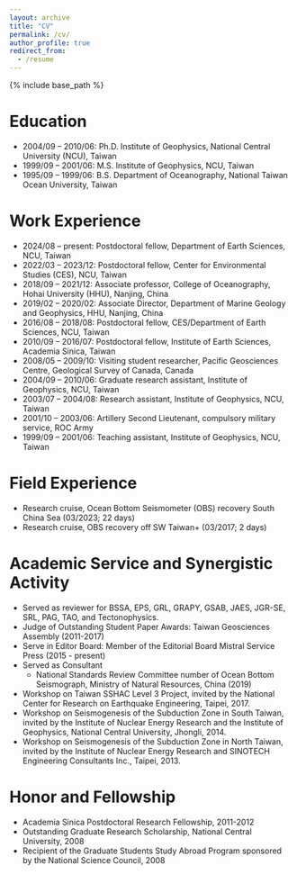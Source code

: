 ```yaml
---
layout: archive
title: "CV"
permalink: /cv/
author_profile: true
redirect_from:
  - /resume
---
```


{% include base_path %}

Education
======
* 2004/09 – 2010/06: Ph.D. Institute of Geophysics, National Central University (NCU), Taiwan
*	1999/09 – 2001/06: M.S. Institute of Geophysics, NCU, Taiwan
*	1995/09 – 1999/06: B.S. Department of Oceanography, National Taiwan Ocean University, Taiwan

Work Experience
======
*	2024/08 – present: Postdoctoral fellow, Department of Earth Sciences, NCU, Taiwan
*	2022/03 – 2023/12: Postdoctoral fellow, Center for Environmental Studies (CES), NCU, Taiwan
*	2018/09 – 2021/12: Associate professor, College of Oceanography, Hohai University (HHU), Nanjing, China
*	2019/02 – 2020/02: Associate Director, Department of Marine Geology and Geophysics, HHU, Nanjing, China
*	2016/08 – 2018/08: Postdoctoral fellow, CES/Department of Earth Sciences, NCU, Taiwan
*	2010/09 – 2016/07: Postdoctoral fellow, Institute of Earth Sciences, Academia Sinica, Taiwan
*	2008/05 – 2009/10: Visiting student researcher, Pacific Geosciences Centre, Geological Survey of Canada, Canada
*	2004/09 – 2010/06: Graduate research assistant, Institute of Geophysics, NCU, Taiwan
*	2003/07 – 2004/08: Research assistant, Institute of Geophysics, NCU, Taiwan
*	2001/10 – 2003/06: Artillery Second Lieutenant, compulsory military service, ROC Army
*	1999/09 – 2001/06: Teaching assistant, Institute of Geophysics, NCU, Taiwan
  
Field Experience
======
*	Research cruise, Ocean Bottom Seismometer (OBS) recovery South China Sea (03/2023; 22 days)
*	Research cruise, OBS recovery off SW Taiwan+ (03/2017; 2 days)

Academic Service and Synergistic Activity
======
* Served as reviewer for BSSA, EPS, GRL, GRAPY, GSAB, JAES, JGR-SE, SRL, PAG, TAO, and Tectonophysics.
*	Judge of Outstanding Student Paper Awards: Taiwan Geosciences Assembly (2011-2017)
*	Serve in Editor Board: Member of the Editorial Board Mistral Service Press (2015 - present)
*	Served as Consultant
	* National Standards Review Committee number of Ocean Bottom Seismograph, Ministry of Natural Resources, China (2019)
  * Workshop on Taiwan SSHAC Level 3 Project, invited by the National Center for Research on Earthquake Engineering, Taipei, 2017.
  * Workshop on Seismogenesis of the Subduction Zone in South Taiwan, invited by the Institute of Nuclear Energy Research and the Institute of Geophysics, National Central University, Jhongli, 2014.
  *	Workshop on Seismogenesis of the Subduction Zone in North Taiwan, invited by the Institute of Nuclear Energy Research and SINOTECH Engineering Consultants Inc., Taipei, 2013.

Honor and Fellowship
======
*	Academia Sinica Postdoctoral Research Fellowship, 2011-2012
*	Outstanding Graduate Research Scholarship, National Central University, 2008
*	Recipient of the Graduate Students Study Abroad Program sponsored by the National Science Council, 2008
